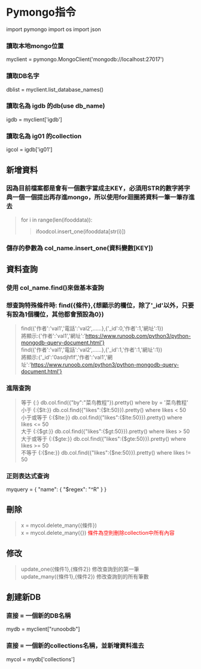 # Pymongo指令



import pymongo
import os
import json

### 讀取本地mongo位置
myclient = pymongo.MongoClient('mongodb://localhost:27017')      
### 讀取DB名字
dblist = myclient.list_database_names()                                                            
### 讀取名為 igdb 的db(use db_name)
igdb = myclient['igdb']                                          
### 讀取名為 ig01 的collection
igcol = igdb['ig01']                                             

## 新增資料
### 因為目前檔案都是會有一個數字當成主KEY，必須用STR的數字將字典一個一個提出再存進mongo，所以使用for迴圈將資料一筆一筆存進去
> for i in range(len(ifooddata)):
>> ifoodcol.insert_one(ifooddata[str(i)])
### 儲存的參數為 col_name.insert_one(資料變數[KEY])

## 資料查詢
### 使用 col_name.find()來做基本查詢
### 想查詢特殊條件時: find({條件},{想顯示的欄位，除了'_id'以外，只要有設為1個欄位，其他都會預設為0})
> find({'作者':'val1','電話':'val2',......},{'_id':0,'作者':1,'網址':1})  
> 將顯示:{'作者':'val1','網址':'https://www.runoob.com/python3/python-mongodb-query-document.html'}  
> find({'作者':'val1','電話':'val2',......},{'_id':1,'作者':1,'網址':1})  
> 將顯示:{'_id':'0asdjhflf','作者':'val1','網址':'https://www.runoob.com/python3/python-mongodb-query-document.html'}  

### 進階查詢
> 等于	{<key>:<value>}	db.col.find({"by":"菜鸟教程"}).pretty()	where by = '菜鸟教程'  
> 小于	{<key>:{$lt:<value>}}	db.col.find({"likes":{$lt:50}}).pretty()	where likes < 50  
> 小于或等于	{<key>:{$lte:<value>}}	db.col.find({"likes":{$lte:50}}).pretty()	where likes <= 50  
> 大于	{<key>:{$gt:<value>}}	db.col.find({"likes":{$gt:50}}).pretty()	where likes > 50  
> 大于或等于	{<key>:{$gte:<value>}}	db.col.find({"likes":{$gte:50}}).pretty()	where likes >= 50  
> 不等于	{<key>:{$ne:<value>}}	db.col.find({"likes":{$ne:50}}).pretty()	where likes != 50  

### 正则表达式查询
myquery = { "name": { "$regex": "^R" } }


## 刪除
> x = mycol.delete_many({條件})  
> x = mycol.delete_many({})  <font color=red>條件為空則刪除collection中所有內容</font>  

## 修改
> update_one({條件1},{條件2})     修改查詢到的第一筆  
> update_many({條件1},{條件2})    修改查詢到的所有筆數  


## 創建新DB
### 直接 = 一個新的DB名稱
mydb = myclient["runoobdb"]  
### 直接 = 一個新的collections名稱，並新增資料進去
mycol = mydb['collections']  
